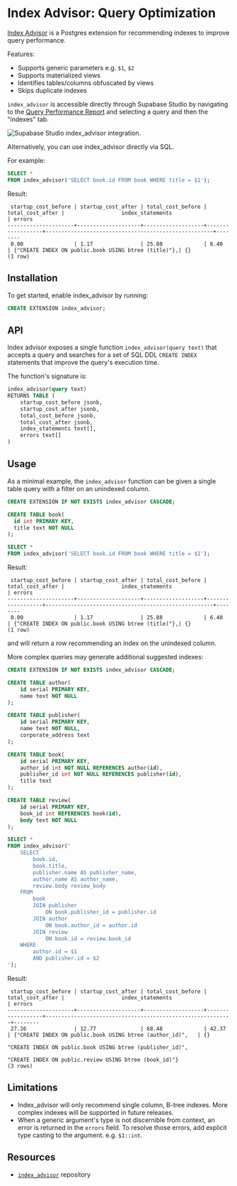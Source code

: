 # Index Advisor: Query Optimization

[Index Advisor](https://github.com/supabase/index_advisor) is a Postgres extension for recommending indexes to improve query performance.

Features:

- Supports generic parameters e.g. `$1`, `$2`
- Supports materialized views
- Identifies tables/columns obfuscated by views
- Skips duplicate indexes

`index_advisor` is accessible directly through Supabase Studio by navigating to the [Query Performance Report](https://supabase.com/dashboard/project/_/advisors/query-performance) and selecting a query and then the "indexes" tab.

![Supabase Studio index_advisor integration.](https://supabase.com/docs/img/index_advisor_studio.png)

Alternatively, you can use index_advisor directly via SQL.

For example:

```sql
SELECT *
FROM index_advisor('SELECT book.id FROM book WHERE title = $1');
```

Result:
```
 startup_cost_before | startup_cost_after | total_cost_before | total_cost_after |                  index_statements                   | errors
---------------------+--------------------+-------------------+------------------+-----------------------------------------------------+--------
 0.00                | 1.17               | 25.88             | 6.40             | {"CREATE INDEX ON public.book USING btree (title)"},| {}
(1 row)
```

## Installation

To get started, enable index_advisor by running:

```sql
CREATE EXTENSION index_advisor;
```

## API

Index advisor exposes a single function `index_advisor(query text)` that accepts a query and searches for a set of SQL DDL `CREATE INDEX` statements that improve the query's execution time.

The function's signature is:

```sql
index_advisor(query text)
RETURNS TABLE (
    startup_cost_before jsonb,
    startup_cost_after jsonb,
    total_cost_before jsonb,
    total_cost_after jsonb,
    index_statements text[],
    errors text[]
)
```

## Usage

As a minimal example, the `index_advisor` function can be given a single table query with a filter on an unindexed column.

```sql
CREATE EXTENSION IF NOT EXISTS index_advisor CASCADE;

CREATE TABLE book(
  id int PRIMARY KEY,
  title text NOT NULL
);

SELECT *
FROM index_advisor('SELECT book.id FROM book WHERE title = $1');
```

Result:
```
 startup_cost_before | startup_cost_after | total_cost_before | total_cost_after |                  index_statements                   | errors
---------------------+--------------------+-------------------+------------------+-----------------------------------------------------+--------
 0.00                | 1.17               | 25.88             | 6.40             | {"CREATE INDEX ON public.book USING btree (title)"},| {}
(1 row)
```

and will return a row recommending an index on the unindexed column.

More complex queries may generate additional suggested indexes:

```sql
CREATE EXTENSION IF NOT EXISTS index_advisor CASCADE;

CREATE TABLE author(
    id serial PRIMARY KEY,
    name text NOT NULL
);

CREATE TABLE publisher(
    id serial PRIMARY KEY,
    name text NOT NULL,
    corporate_address text
);

CREATE TABLE book(
    id serial PRIMARY KEY,
    author_id int NOT NULL REFERENCES author(id),
    publisher_id int NOT NULL REFERENCES publisher(id),
    title text
);

CREATE TABLE review(
    id serial PRIMARY KEY,
    book_id int REFERENCES book(id),
    body text NOT NULL
);

SELECT *
FROM index_advisor('
    SELECT
        book.id,
        book.title,
        publisher.name AS publisher_name,
        author.name AS author_name,
        review.body review_body
    FROM
        book
        JOIN publisher
            ON book.publisher_id = publisher.id
        JOIN author
            ON book.author_id = author.id
        JOIN review
            ON book.id = review.book_id
    WHERE
        author.id = $1
        AND publisher.id = $2
');
```

Result:
```
 startup_cost_before | startup_cost_after | total_cost_before | total_cost_after |                  index_statements                         | errors
---------------------+--------------------+-------------------+------------------+-----------------------------------------------------------+--------
 27.26               | 12.77              | 68.48             | 42.37            | {"CREATE INDEX ON public.book USING btree (author_id)",   | {}
                                                                                 "CREATE INDEX ON public.book USING btree (publisher_id)",
                                                                                 "CREATE INDEX ON public.review USING btree (book_id)"}
(3 rows)
```

## Limitations

- Index_advisor will only recommend single column, B-tree indexes. More complex indexes will be supported in future releases.
- When a generic argument's type is not discernible from context, an error is returned in the `errors` field. To resolve those errors, add explicit type casting to the argument. e.g. `$1::int`.

## Resources

- [`index_advisor`](https://github.com/supabase/index_advisor) repository
